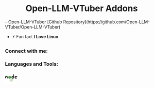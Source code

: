 <h1 align="center">Open-LLM-VTuber Addons</h1>
- Open-LLM-VTuber [Github Repository](https://github.com/Open-LLM-VTuber/Open-LLM-VTuber)

- ⚡ Fun fact **I Love Linux**

<h3 align="left">Connect with me:</h3>
<p align="left">
</p>

<h3 align="left">Languages and Tools:</h3>
<p align="left"> <a href="https://nodejs.org" target="_blank" rel="noreferrer"> <img src="https://raw.githubusercontent.com/devicons/devicon/master/icons/nodejs/nodejs-original-wordmark.svg" alt="nodejs" width="40" height="40"/> </a> </p>
